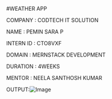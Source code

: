 #WEATHER APP

COMPANY : CODTECH IT SOLUTION

NAME : PEMIN SARA P

INTERN ID : CTO8VXF

DOMAIN : MERNSTACK DEVELOPMENT

DURATION : 4WEEKS

MENTOR : NEELA SANTHOSH KUMAR

OUTPUT:![Image](https://github.com/user-attachments/assets/75950efb-2043-4cfd-8962-a71a55bb5969)
